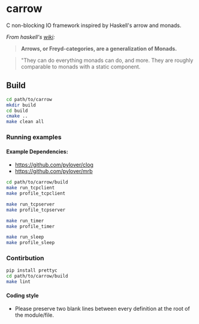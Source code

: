 # carrow

C non-blocking IO framework inspired by Haskell's arrow and monads.


*From haskell's [wiki](https://wiki.haskell.org/Arrow):*
> **Arrows, or Freyd-categories, are a generalization of Monads.**

> "They can do everything monads can do, and more. They are roughly 
> comparable to monads with a static component.


## Build

```bash
cd path/to/carrow
mkdir build
cd build
cmake ..
make clean all
```

### Running examples

#### Example Dependencies: 

- https://github.com/pylover/clog
- https://github.com/pylover/mrb


```bash
cd path/to/carrow/build
make run_tcpclient
make profile_tcpclient

make run_tcpserver
make profile_tcpserver

make run_timer
make profile_timer

make run_sleep
make profile_sleep
```

### Contirbution

```bash
pip install prettyc
cd path/to/carrow/build
make lint
```

#### Coding style

- Please preserve two blank lines between every definition at the root of the 
  module/file.
